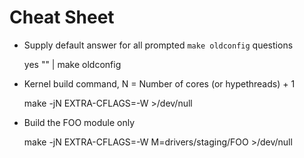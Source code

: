Cheat Sheet
===========

- Supply default answer for all prompted `make oldconfig` questions

	yes "" | make oldconfig

- Kernel build command, N = Number of cores (or hypethreads) + 1

    make -jN EXTRA-CFLAGS=-W >/dev/null

- Build the FOO module only

    make -jN EXTRA-CFLAGS=-W M=drivers/staging/FOO >/dev/null
